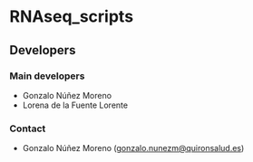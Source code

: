 # RNAseq_scripts

## Developers
### Main developers
 - Gonzalo Núñez Moreno
 - Lorena de la Fuente Lorente

### Contact
 - Gonzalo Núñez Moreno (gonzalo.nunezm@quironsalud.es)

